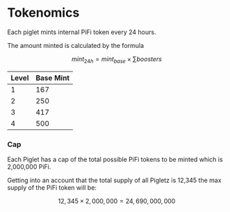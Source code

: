 # Tokenomics

Each piglet mints internal PiFi token every 24 hours.

The amount minted is calculated by the formula

$$
mint_{24h} = mint_{base} \times \sum{boosters}
$$

<table><thead><tr><th data-type="number">Level</th><th data-type="number">Base Mint</th></tr></thead><tbody><tr><td>1</td><td>167</td></tr><tr><td>2</td><td>250</td></tr><tr><td>3</td><td>417</td></tr><tr><td>4</td><td>500</td></tr></tbody></table>

### Cap

Each Piglet has a cap of the total possible PiFi tokens to be minted which is 2,000,000 PiFi.

Getting into an account that the total supply of all Pigletz is 12,345 the max supply of the PiFi token will be:

$$
12,345 \times 2,000,000 = 24,690,000,000
$$

